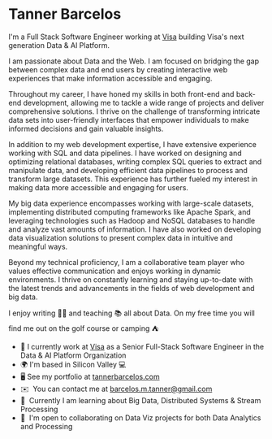 Tanner Barcelos
=======================================================================================================================================

I'm a Full Stack Software Engineer working at [Visa](https://visa.com) building Visa's next generation Data & AI Platform. 

I am passionate about Data and the Web. I am focused on bridging the gap between complex data and end users by creating interactive web experiences that make information accessible and engaging.

Throughout my career, I have honed my skills in both front-end and back-end development, allowing me to tackle a wide range of projects and deliver comprehensive solutions. I thrive on the challenge of transforming intricate data sets into user-friendly interfaces that empower individuals to make informed decisions and gain valuable insights.

In addition to my web development expertise, I have extensive experience working with SQL and data pipelines. I have worked on designing and optimizing relational databases, writing complex SQL queries to extract and manipulate data, and developing efficient data pipelines to process and transform large datasets. This experience has further fueled my interest in making data more accessible and engaging for users.

My big data experience encompasses working with large-scale datasets, implementing distributed computing frameworks like Apache Spark, and leveraging technologies such as Hadoop and NoSQL databases to handle and analyze vast amounts of information. I have also worked on developing data visualization solutions to present complex data in intuitive and meaningful ways.

Beyond my technical proficiency, I am a collaborative team player who values effective communication and enjoys working in dynamic environments. I thrive on constantly learning and staying up-to-date with the latest trends and advancements in the fields of web development and big data.

I enjoy writing ✍🏼 and teaching 📚 all about Data. On my free time you will find me out on the golf course or camping ⛺️
 
* 💼  I currently work at [Visa](http://visa.com/) as a Senior Full-Stack Software Engineer in the Data & AI Platform Organization
* 🌍  I'm based in Silicon Valley 💻
* 🖥️  See my portfolio at [tannerbarcelos.com](http://tannerbarcelos.com)
* ✉️  You can contact me at [barcelos.m.tanner@gmail.com](mailto:barcelos.m.tanner@gmail.com)
* 🧠  Currently I am learning about Big Data, Distributed Systems & Stream Processing
* 🤝  I'm open to collaborating on Data Viz projects for both Data Analytics and Processing
